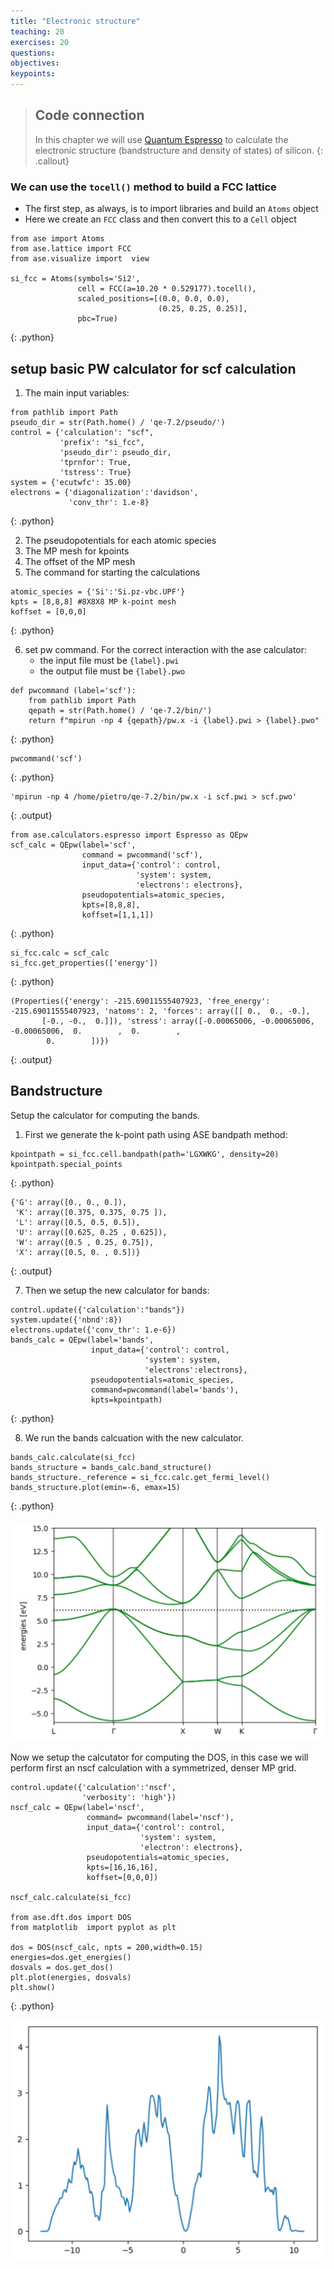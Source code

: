 ```yaml
---
title: "Electronic structure"
teaching: 20
exercises: 20
questions:
objectives:
keypoints:
---
```


> ## Code connection
> In this chapter we will use [Quantum Espresso](https://www.quantum-espresso.org/) to calculate the electronic structure (bandstructure and density of states) of silicon.
{: .callout}

### We can use the `tocell()` method to build a FCC lattice

- The first step, as always, is to import libraries and build an `Atoms` object
- Here we create an `FCC` class and then convert this to a `Cell` object

~~~
from ase import Atoms
from ase.lattice import FCC
from ase.visualize import  view

si_fcc = Atoms(symbols='Si2',
               cell = FCC(a=10.20 * 0.529177).tocell(),
               scaled_positions=[(0.0, 0.0, 0.0),
                                 (0.25, 0.25, 0.25)],
               pbc=True)
~~~
{: .python}

## setup basic PW calculator for scf calculation

1. The main input variables: 

~~~
from pathlib import Path
pseudo_dir = str(Path.home() / 'qe-7.2/pseudo/')
control = {'calculation': "scf",
           'prefix': "si_fcc",
           'pseudo_dir': pseudo_dir,
           'tprnfor': True,
           'tstress': True}
system = {'ecutwfc': 35.00}
electrons = {'diagonalization':'davidson',
             'conv_thr': 1.e-8}
~~~
{: .python}

2. The pseudopotentials for each atomic species
3. The MP mesh for kpoints 
4. The offset of the MP mesh 
5. The command for starting the calculations 

~~~
atomic_species = {'Si':'Si.pz-vbc.UPF'}
kpts = [8,8,8] #8X8X8 MP k-point mesh 
koffset = [0,0,0] 

~~~
{: .python}

6. set pw command. For the correct interaction with the ase calculator:
    * the input file must be `{label}.pwi`
    * the output file must be `{label}.pwo` 

~~~
def pwcommand (label='scf'): 
    from pathlib import Path
    qepath = str(Path.home() / 'qe-7.2/bin/')
    return f"mpirun -np 4 {qepath}/pw.x -i {label}.pwi > {label}.pwo" 
~~~
{: .python}

~~~
pwcommand('scf')
~~~
{: .python}

~~~
'mpirun -np 4 /home/pietro/qe-7.2/bin/pw.x -i scf.pwi > scf.pwo'
~~~
{: .output}

~~~
from ase.calculators.espresso import Espresso as QEpw
scf_calc = QEpw(label='scf',
                command = pwcommand('scf'),
                input_data={'control': control,
                            'system': system,
                            'electrons': electrons},
                pseudopotentials=atomic_species,
                kpts=[8,8,8],
                koffset=[1,1,1])
~~~
{: .python}

~~~
si_fcc.calc = scf_calc
si_fcc.get_properties(['energy'])
~~~
{: .python}

~~~
(Properties({'energy': -215.69011555407923, 'free_energy': -215.69011555407923, 'natoms': 2, 'forces': array([[ 0.,  0., -0.],
       [-0., -0.,  0.]]), 'stress': array([-0.00065006, -0.00065006, -0.00065006,  0.        ,  0.        ,
        0.        ])})
~~~
{: .output}

## Bandstructure

Setup the calculator for computing the bands. 
1. First we generate the k-point path using ASE bandpath method:

~~~
kpointpath = si_fcc.cell.bandpath(path='LGXWKG', density=20)
kpointpath.special_points
~~~
{: .python}

~~~
{'G': array([0., 0., 0.]),
 'K': array([0.375, 0.375, 0.75 ]),
 'L': array([0.5, 0.5, 0.5]),
 'U': array([0.625, 0.25 , 0.625]),
 'W': array([0.5 , 0.25, 0.75]),
 'X': array([0.5, 0. , 0.5])}
~~~
{: .output}

7. Then we setup the new calculator for bands:


~~~
control.update({'calculation':"bands"})
system.update({'nbnd':8})
electrons.update({'conv_thr': 1.e-6})
bands_calc = QEpw(label='bands',
                  input_data={'control': control,
                              'system': system,
                              'electrons':electrons},
                  pseudopotentials=atomic_species, 
                  command=pwcommand(label='bands'),
                  kpts=kpointpath) 
~~~
{: .python}

8. We run the bands calcuation with the new calculator. 

~~~
bands_calc.calculate(si_fcc)
bands_structure = bands_calc.band_structure()
bands_structure._reference = si_fcc.calc.get_fermi_level() 
bands_structure.plot(emin=-6, emax=15)
~~~
{: .python}

![](../fig/band_structure_Si.png)

Now we setup the calcutator for computing the DOS, in this case we will perform first an nscf calculation with a symmetrized, denser  MP grid. 

~~~
control.update({'calculation':'nscf',
                'verbosity': 'high'})
nscf_calc = QEpw(label='nscf',
                 command= pwcommand(label='nscf'),
                 input_data={'control': control,
                             'system': system,
                             'electron': electrons}, 
                 pseudopotentials=atomic_species, 
                 kpts=[16,16,16],
                 koffset=[0,0,0]) 
                            
nscf_calc.calculate(si_fcc)

from ase.dft.dos import DOS 
from matplotlib  import pyplot as plt

dos = DOS(nscf_calc, npts = 200,width=0.15) 
energies=dos.get_energies() 
dosvals = dos.get_dos() 
plt.plot(energies, dosvals)
plt.show()
~~~
{: .python}

![](../fig/DOS_Si.png)

